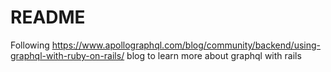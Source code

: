 # README

Following https://www.apollographql.com/blog/community/backend/using-graphql-with-ruby-on-rails/ blog to learn more about graphql with rails
